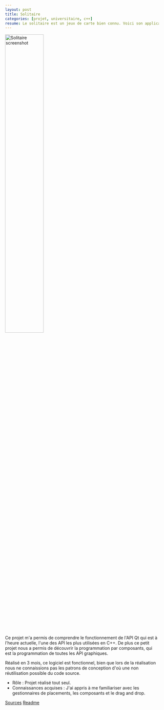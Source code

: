 ```yaml
---
layout: post
title: Solitaire
categories: [projet, universitaire, c++]
resume: Le solitaire est un jeux de carte bien connu. Voici son application en C++.
---
```

<div class="container-img">
  <img src="http://man.lydiman.net/cv/C++/Solitaire/Capture.png" alt="Solitaire screenshot" width="50%" />
</div>

Ce projet m'a permis de comprendre le fonctionnement de l'API Qt qui est à l'heure actuelle, l'une des API les plus utilisées en C++. De plus ce petit projet nous a permis de découvrir la programmation par composants, qui est la programmation de toutes les API graphiques. 

Réalisé en 3 mois, ce logiciel est fonctionnel, bien que lors de la réalisation nous ne connaissions pas les patrons de conception d'où une non réutilisation possible du code source.

* Rôle : Projet réalisé tout seul.
* Connaissances acquises : J'ai appris à me familiariser avec les gestionnaires de placements, les composants et le drag and drop.

<div class="container-link">
  <a href="http://man.lydiman.net/cv/C++/Solitaire/Solitaire.zip" target="_blank">Sources</a>
  <a href="http://man.lydiman.net/cv/C++/Solitaire/ALire" target="_blank">Readme</a>
</div>
